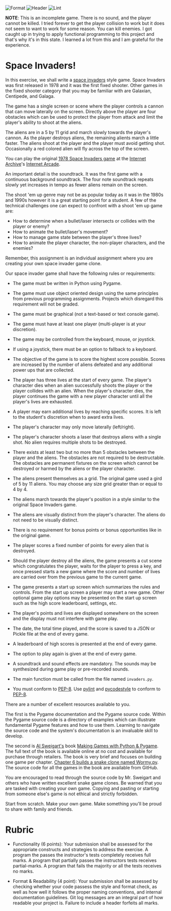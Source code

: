 ![Format](../../actions/workflows/format.yml/badge.svg)
![Header](../../actions/workflows/header.yml/badge.svg)
![Lint](../../actions/workflows/lint.yml/badge.svg)

**NOTE**: This is an incomplete game. There is no sound, and the player cannot be killed. I tried forever to get the player collision to work but it does not seem to want to work for some reason. You can kill enemies. I got caught up in trying to apply functional programming to this project and that's why it's in this state. I learned a lot from this and I am grateful for the experience.

# Space Invaders!

In this exercise, we shall write a [space invaders](https://en.wikipedia.org/wiki/Space_Invaders) style game. Space Invaders was first released in 1978 and it was the first fixed shooter. Other games in the fixed shooter category that you may be familiar with are Galaxian, Centipede, and Galaga.

The game has a single screen or scene where the player controls a cannon that can move laterally on the screen. Directly above the player are four obstacles which can be used to protect the player from attack and limit the player's ability to shoot at the aliens.

The aliens are in a 5 by 11 grid and march slowly towards the player's cannon. As the player destroys aliens, the remaining alients march a little faster. The aliens shoot at the player and the player must avoid getting shot. Occasionally a red colored alien will fly across the top of the screen.

You can play the original [1978 Space Invaders game](https://archive.org/details/arcade_invaders) at the [Internet Archive](https://archive.org/)'s [Internet Arcade](https://archive.org/details/internetarcade).

An important detail is the soundtrack. It was the first game with a continuous background soundtrack. The four note soundtrack repeats slowly yet increases in tempo as fewer aliens remain on the screen.  

The shoot 'em up genre may not be as popular today as it was in the 1980s and 1990s however it is a great starting point for a student. A few of the technical challenges one can expect to confront with a shoot 'em up game are:

* How to determine when a bullet/laser intersects or collides with the player or enemy?
* How to animate the bullet/laser's movement?
* How to manage game state between the player's three lives?
* How to animate the player character, the non-player characters, and the enemies?

Remember, this assignment is an individual assignment where you are creating your own space invader game clone. 

Our space invader game shall have the following rules or requirements:

* The game must be written in Python using Pygame.

* The game must use object oriented design using the same principles from previous programming assignments. Projects which disregard this requirement will not be graded.

* The game must be graphical (not a text-based or text console game).

* The game must have at least one player (multi-player is at your discretion).

* The game may be controlled from the keyboard, mouse, or joystick.

* If using a joystick, there must be an option to fallback to a keyboard.

* The objective of the game is to score the highest score possible. Scores are increased by the number of aliens defeated and any additional power ups that are collected.

* The player has three lives at the start of every game. The player's character dies when an alien successfully shoots the player or the player collides with an alien. When the player's character dies, the player continues the game with a new player character until all the player's lives are exhausted.

* A player may earn additional lives by reaching specific scores. It is left to the student's discretion when to award extra lives.

* The player's character may only move laterally (left/right).

* The player's character shoots a laser that destroys aliens with a single shot. No alien requires multiple shots to be destroyed.

* There exists at least two but no more than 5 obstacles between the player and the aliens. The obstacles are not required to be destructable. The obstacles are permanent fixtures on the screen which cannot be destroyed or harmed by the aliens or the player character.

* The aliens present themselves as a grid. The original game used a gird of 5 by 11 aliens. You may choose any size grid greater than or equal to 4 by 4.

* The aliens march towards the player's position in a style similar to the original Space Invaders game.

* The aliens are visually distinct from the player's character. The aliens do not need to be visually distinct.

* There is no requirement for bonus points or bonus opportunities like in the original game.

* The player scores a fixed number of points for every alien that is destroyed.

* Should the player destroy all the aliens, the game presents a cut scene which congratulates the player, waits for the player to press a key, and once pressed starts a new game where the score and number of lives are carried over from the previous game to the current game.

* The game presents a start up screen which summarizes the rules and controls. From the start up screen a player may start a new game. Other optional game play options may be presented on the start up screen such as the high score leaderboard, settings, etc.

* The player's points and lives are displayed somewhere on the screen and the display must not interfere with game play.

* The date, the total time played, and the score is saved to a JSON or Pickle file at the end of every game.

* A leaderboard of high scores is presented at the end of every game.

* The option to play again is given at the end of every game.

* A soundtrack and sound effects are mandatory. The sounds may be synthesized during game play or pre-recorded sounds.

* The main function must be called from the file named `invaders.py`.

* You must conform to [PEP-8](https://www.python.org/dev/peps/pep-0008/). Use [pylint](https://www.pylint.org/) and [pycodestyle](https://pypi.org/project/pycodestyle/) to conform to [PEP-8](https://www.python.org/dev/peps/pep-0008/).


There are a number of excellent resources available to you.

The first is the Pygame documentation and the Pygame source code. Within the Pygame source code is a directory of examples which can illustrate fundamental Pygame features and how to use them. Learning to navigate the source code and the system's documentation is an invaluable skill to develop.

The second is [Al Sweigart's](https://alsweigart.com/) book [Making Games with Python & Pygame](https://inventwithpython.com/pygame/). The full text of the book is available online at no cost and available for purchase through retailers. The book is very brief and focuses on building one game per chapter. [Chapter 6 builds a snake clone named Wormy.py](https://inventwithpython.com/pygame/chapter6.html). The source code for all the games in the book are available from GitHub.

You are encouraged to read through the source code by Mr. Sweigart and others who have written excellent snake game clones. Be warned that you are tasked with creating your own game. Copying and pasting or starting from someone else's game is not ethical and strictly forbidden.

Start from scratch. Make your own game. Make something you'll be proud to share with family and friends.

# Rubric

* Functionality (6 points): Your submission shall be assessed for the appropriate constructs and strategies to address the exercise. A program the passes the instructor's tests completely receives full marks. A program that partially passes the instructors tests receives partial-marks. A program that fails the majority or all the tests receives no marks.

* Format & Readability (4 point): Your submission shall be assessed by checking whether your code passess the style and format check, as well as how well it follows the proper naming conventions, and internal documentation guidelines. Git log messages are an integral part of how readable your project is. Failure to include a header forfeits all marks.
